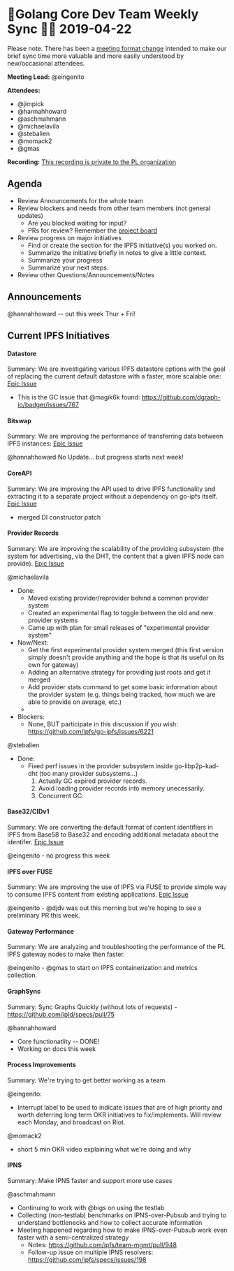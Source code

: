 # 💫Golang Core Dev Team Weekly Sync 🙌🏽 2019-04-22

Please note. There has been a  [meeting format change](https://github.com/ipfs/team-mgmt/issues/827#issuecomment-452157617) intended to make our brief sync time more valuable and more easily understood by new/occasional attendees.

**Meeting Lead:** @eingenito

**Attendees:**
  - @jimpick
  - @hannahhoward
  - @aschmahmann
  - @michaelavila
  - @stebalien
  - @momack2
  - @gmas
  
**Recording:** [This recording is private to the PL organization](https://drive.google.com/drive/u/2/folders/1IkTs1j-Jk2nH8TKRSvY5zvb91p6k5M95)


## Agenda
- Review Announcements for the whole team
- Review blockers and needs from other team members (not general updates)
  - Are you blocked waiting for input?
  - PRs for review? Remember the [project board](https://github.com/orgs/ipfs/projects/1)
- Review progress on major initiatives
  - Find or create the section for the IPFS initiative(s) you worked on.
  - Summarize the initiative briefly in notes to give a little context.
  - Summarize your progress
  - Summarize your next steps.
- Review other Questions/Announcements/Notes

## Announcements
@hannahhoward -- out this week Thur + Fri!

## Current IPFS Initiatives
#### Datastore
Summary: We are investigating various IPFS datastore options with the goal of replacing the current default datastore with a faster, more scalable one: [Epic Issue](https://github.com/ipfs/go-ipfs/issues/4279)

* This is the GC issue that @magik6k found: https://github.com/dgraph-io/badger/issues/767

#### Bitswap
Summary: We are improving the performance of transferring data between IPFS instances: [Epic Issue](https://github.com/ipfs/go-ipfs/issues/5723)

@hannahhoward
No Update... but progress starts next week!

#### CoreAPI
Summary: We are improving the API used to drive IPFS functionality and extracting it to a separate project without a dependency on go-ipfs itself. [Epic Issue](https://github.com/ipfs/go-ipfs/issues/4498)

- merged DI constructor patch

#### Provider Records
Summary: We are improving the scalability of the providing subsystem (the system for advertising, via the DHT, the content that a given IPFS node can provide). [Epic Issue](https://github.com/ipfs/go-ipfs/issues/5870)

@michaelavila
- Done:
  - Moved existing provider/reprovider behind a common provider system
  - Created an experimental flag to toggle between the old and new provider systems
  - Came up with plan for small releases of "experimental provider system"
- Now/Next:
  - Get the first experimental provider system merged (this first version simply doesn't provide anything and the hope is that its useful on its own for gateway)
  - Adding an alternative strategy for providing just roots and get it merged
  - Add provider stats command to get some basic information about the provider system (e.g. things being tracked, how much we are able to provide on average, etc.)
  - 
- Blockers:
  - None, BUT participate in this discussion if you wish: https://github.com/ipfs/go-ipfs/issues/6221

@stebalien
 - Done:
   - Fixed perf issues in the provider subsystem inside go-libp2p-kad-dht (too many provider subsystems...)
     1. Actually GC expired provider records.
     2. Avoid loading provider records into memory unecessarily.
     3. Concurrent GC.

#### Base32/CIDv1
Summary: We are converting the default format of content identifiers in IPFS from Base58 to Base32 and encoding additional metadata about the identifer. [Epic Issue](https://github.com/ipfs/go-ipfs/issues/5358) 	
  
@eingenito - no progress this week  
  
#### IPFS over FUSE
Summary: We are improving the use of IPFS via FUSE to provide simple way to consume IPFS content from existing applications. [Epic Issue](https://github.com/ipfs/go-ipfs/issues/5003)

@eingenito - @djdv was out this morning but we're hoping to see a preliminary PR this week.

#### Gateway Performance
Summary: We are analyzing and troubleshooting the performance of the PL IPFS gateway nodes to make then faster.

@eingenito - @gmas to start on IPFS containerization and metrics collection. 

#### GraphSync
Summary: Sync Graphs Quickly (without lots of requests) - https://github.com/ipld/specs/pull/75

@hannahhoward
   - Core functionatlity -- DONE!
   - Working on docs this week
   
#### Process Improvements
Summary: We're trying to get better working as a team.

@eingenito:
* Interrupt label to be used to indicate issues that are of high priority and worth deferring long term OKR initiatives to fix/implements. Will review each Monday, and broadcast on Riot.

@momack2
* short 5 min OKR video explaining what we're doing and why

#### IPNS
Summary: Make IPNS faster and support more use cases

@aschmahmann
 - Continuing to work with @bigs on using the testlab
 - Collecting (non-testlab) benchmarks on IPNS-over-Pubsub and trying to understand bottlenecks and how to collect accurate information
 - Meeting happened regarding how to make IPNS-over-Pubsub work even faster with a semi-centralized strategy
   - Notes: https://github.com/ipfs/team-mgmt/pull/948
   - Follow-up issue on multiple IPNS resolvers: https://github.com/ipfs/specs/issues/198
   
